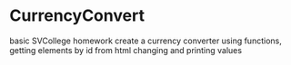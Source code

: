 # CurrencyConvert

basic SVCollege homework
create a currency converter using functions, getting elements by id from html
changing and printing values